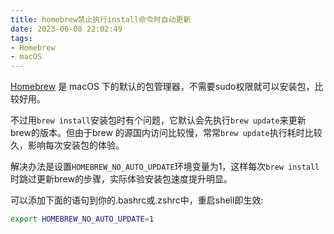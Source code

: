 ```yaml
---
title: homebrew禁止执行install命令时自动更新
date: 2023-06-08 22:02:49
tags:
- Homebrew
- macOS
---
```

[Homebrew](https://brew.sh/) 是 macOS 下的默认的包管理器，不需要sudo权限就可以安装包，比较好用。

不过用`brew install`安装包时有个问题，它默认会先执行`brew update`来更新brew的版本。但由于brew 的源国内访问比较慢，常常`brew update`执行耗时比较久，影响每次安装包的体验。

解决办法是设置`HOMEBREW_NO_AUTO_UPDATE`环境变量为1，这样每次`brew install`时跳过更新brew的步骤，实际体验安装包速度提升明显。

可以添加下面的语句到你的.bashrc或.zshrc中，重启shell即生效:
```bash
export HOMEBREW_NO_AUTO_UPDATE=1
```
